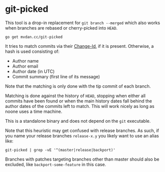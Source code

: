 # git-picked

This tool is a drop-in replacement for `git branch --merged` which also works
when branches are rebased or cherry-picked into `HEAD`.

	go get mvdan.cc/git-picked

It tries to match commits via their
[Change-Id](https://gerrit-review.googlesource.com/Documentation/user-changeid.html),
if it is present. Otherwise, a hash is used consisting of:

* Author name
* Author email
* Author date (in UTC)
* Commit summary (first line of its message)

Note that the matching is only done with the tip commit of each branch.

Matching is done against the history of `HEAD`, stopping when either all commits
have been found or when the main history dates fall behind the author dates of
the commits left to match. This will work nicely as long as noone uses a time
machine.

This is a standalone binary and does not depend on the `git` executable.

Note that this heuristic may get confused with release branches. As such, if you
name your release branches `release-x.y` you likely want to use an alias like:

	git-picked | grep -vE '^(master|release|backport)'

Branches with patches targeting branches other than master should also be
excluded, like `backport-some-feature` in this case.
